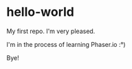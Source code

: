# hello-world
My first repo. I'm very pleased.

I'm in the process of learning Phaser.io :°) 

Bye!

